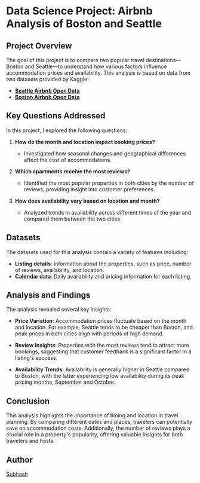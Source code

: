# Data Science Project: Airbnb Analysis of Boston and Seattle

## Project Overview

The goal of this project is to compare two popular travel destinations—Boston and Seattle—to understand how various factors influence accommodation prices and availability. This analysis is based on data from two datasets provided by Kaggle:

- **[Seattle Airbnb Open Data](https://www.kaggle.com/airbnb/seattle)**
- **[Boston Airbnb Open Data](https://www.kaggle.com/airbnb/boston)**

## Key Questions Addressed

In this project, I explored the following questions:

1. **How do the month and location impact booking prices?**
   - Investigated how seasonal changes and geographical differences affect the cost of accommodations.
  
2. **Which apartments receive the most reviews?**
   - Identified the most popular properties in both cities by the number of reviews, providing insight into customer preferences.

3. **How does availability vary based on location and month?**
   - Analyzed trends in availability across different times of the year and compared them between the two cities.

## Datasets

The datasets used for this analysis contain a variety of features including:

- **Listing details**: Information about the properties, such as price, number of reviews, availability, and location.
- **Calendar data**: Daily availability and pricing information for each listing.

## Analysis and Findings

The analysis revealed several key insights:

- **Price Variation**: Accommodation prices fluctuate based on the month and location. For example, Seattle tends to be cheaper than Boston, and peak prices in both cities align with periods of high demand.
  
- **Review Insights**: Properties with the most reviews tend to attract more bookings, suggesting that customer feedback is a significant factor in a listing's success.
  
- **Availability Trends**: Availability is generally higher in Seattle compared to Boston, with the latter experiencing low availability during its peak pricing months, September and October.

## Conclusion

This analysis highlights the importance of timing and location in travel planning. By comparing different dates and places, travelers can potentially save on accommodation costs. Additionally, the number of reviews plays a crucial role in a property's popularity, offering valuable insights for both travelers and hosts.


## Author

[Subhash](https://github.com/sknevhal)
